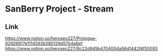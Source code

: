 # SanBerry Project - Stream
## Link

https://www.notion.so/heroseo227/Prologue-92926917e1114592b580129d57b4a6ef
https://www.notion.so/heroseo227/8c22d945b4704004a56d1442f4f55093

